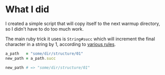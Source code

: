 # What I did

I created a simple script that will copy itself to the next warmup directory, so
I didn't have to do too much work.

The main ruby trick it uses is `String#succ` which will increment the final
character in a string by 1, according to [various
rules](http://ruby-doc.org/core-2.2.1/String.html#method-i-succ).

```ruby
a_path   = "some/dir/structure/01"
new_path = a_path.succ

new_path # => "some/dir/structure/01"
```
